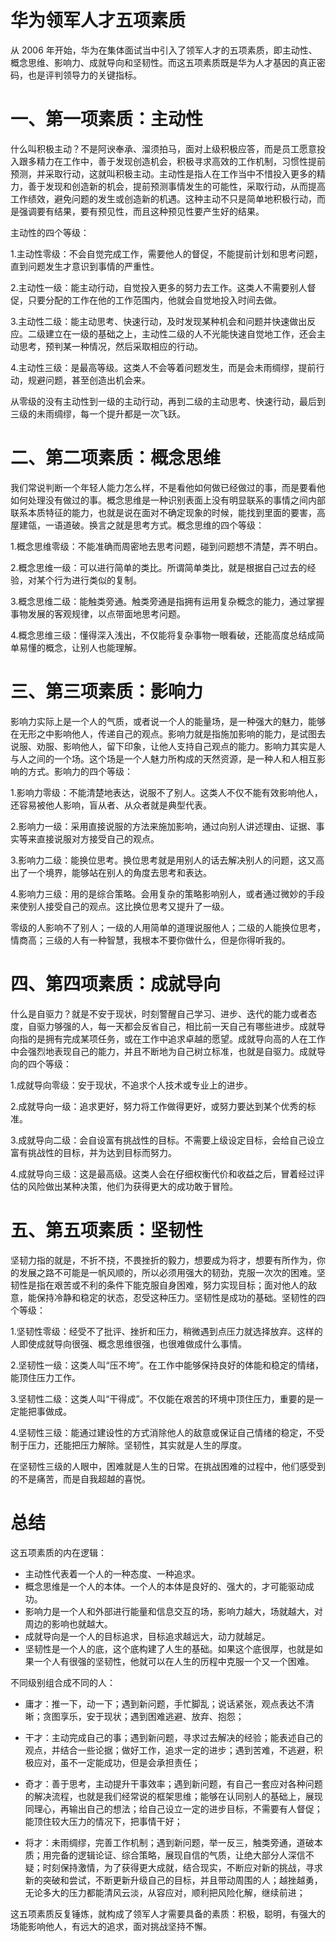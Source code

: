 # 华为领军人才五项素质

从 2006 年开始，华为在集体面试当中引入了领军人才的五项素质，即主动性、概念思维、影响力、成就导向和坚韧性。而这五项素质既是华为人才基因的真正密码，也是评判领导力的关键指标。

# 一、第一项素质：主动性

什么叫积极主动？不是阿谀奉承、溜须拍马，面对上级积极应答，而是员工愿意投入跟多精力在工作中，善于发现创造机会，积极寻求高效的工作机制，习惯性提前预测，并采取行动，这就叫积极主动。主动性是指人在工作当中不惜投入更多的精力，善于发现和创造新的机会，提前预测事情发生的可能性，采取行动，从而提高工作绩效，避免问题的发生或创造新的机遇。这种主动不只是简单地积极行动，而是强调要有结果，要有预见性，而且这种预见性要产生好的结果。

主动性的四个等级：

1.主动性零级：不会自觉完成工作，需要他人的督促，不能提前计划和思考问题，直到问题发生才意识到事情的严重性。

2.主动性一级：能主动行动，自觉投入更多的努力去工作。这类人不需要别人督促，只要分配的工作在他的工作范围内，他就会自觉地投入时间去做。

3.主动性二级：能主动思考、快速行动，及时发现某种机会和问题并快速做出反应。二级建立在一级的基础之上，主动性二级的人不光能快速自觉地工作，还会主动思考，预判某一种情况，然后采取相应的行动。

4.主动性三级：是最高等级。这类人不会等着问题发生，而是会未雨绸缪，提前行动，规避问题，甚至创造出机会来。

从零级的没有主动性到一级的主动行动，再到二级的主动思考、快速行动，最后到三级的未雨绸缪，每一个提升都是一次飞跃。

# 二、第二项素质：概念思维

我们常说判断一个年轻人能力怎么样，不是看他如何做已经做过的事，而是要看他如何处理没有做过的事。概念思维是一种识别表面上没有明显联系的事情之间内部联系本质特征的能力，也就是说在面对不确定现象的时候，能找到里面的要害，高屋建瓴，一语道破。换言之就是思考方式。概念思维的四个等级：

1.概念思维零级：不能准确而周密地去思考问题，碰到问题想不清楚，弄不明白。

2.概念思维一级：可以进行简单的类比。所谓简单类比，就是根据自己过去的经验，对某个行为进行类似的复制。

3.概念思维二级：能触类旁通。触类旁通是指拥有运用复杂概念的能力，通过掌握事物发展的客观规律，以点带面地思考问题。

4.概念思维三级：懂得深入浅出，不仅能将复杂事物一眼看破，还能高度总结成简单易懂的概念，让别人也能理解。

# 三、第三项素质：影响力

影响力实际上是一个人的气质，或者说一个人的能量场，是一种强大的魅力，能够在无形之中影响他人，传递自己的观点。影响力就是指施加影响的能力，是试图去说服、劝服、影响他人，留下印象，让他人支持自己观点的能力。影响力其实是人与人之间的一个场。这个场是一个人魅力所构成的天然资源，是一种人和人相互影响的方式。影响力的四个等级：

1.影响力零级：不能清楚地表达，说服不了别人。这类人不仅不能有效影响他人，还容易被他人影响，盲从者、从众者就是典型代表。

2.影响力一级：采用直接说服的方法来施加影响，通过向别人讲述理由、证据、事实等来直接说服对方接受自己的观点。

3.影响力二级：能换位思考。换位思考就是用别人的话去解决别人的问题，这又高出了一个境界，能够站在别人的角度去思考和表达。

4.影响力三级：用的是综合策略。会用复杂的策略影响别人，或者通过微妙的手段来使别人接受自己的观点。这比换位思考又提升了一级。

零级的人影响不了别人；一级的人用简单的道理说服他人；二级的人能换位思考，情商高；三级的人有一种智慧，我根本不要你做什么，但是你得听我的。

# 四、第四项素质：成就导向

什么是自驱力？就是不安于现状，时刻警醒自己学习、进步、迭代的能力或者态度，自驱力够强的人，每一天都会反省自己，相比前一天自己有哪些进步。成就导向指的是拥有完成某项任务，或在工作中追求卓越的愿望。成就导向高的人在工作中会强烈地表现自己的能力，并且不断地为自己树立标准，也就是自驱力。成就导向的四个等级：

1.成就导向零级：安于现状，不追求个人技术或专业上的进步。

2.成就导向一级：追求更好，努力将工作做得更好，或努力要达到某个优秀的标准。

3.成就导向二级：会自设富有挑战性的目标。不需要上级设定目标，会给自己设立富有挑战性的目标，并为达到目标而努力。

4.成就导向三级：这是最高级。这类人会在仔细权衡代价和收益之后，冒着经过评估的风险做出某种决策，他们为获得更大的成功敢于冒险。

# 五、第五项素质：坚韧性

坚韧力指的就是，不折不挠，不畏挫折的毅力，想要成为将才，想要有所作为，你的发展之路不可能是一帆风顺的，所以必须用强大的韧劲，克服一次次的困难。坚韧性是指在艰苦或不利的条件下能克服自身困难，努力实现目标；面对他人的敌意，能保持冷静和稳定的状态，忍受这种压力。坚韧性是成功的基础。坚韧性的四个等级：

1.坚韧性零级：经受不了批评、挫折和压力，稍微遇到点压力就选择放弃。这样的人即使成就导向很强、概念思维很强，也很难做成什么事情。

2.坚韧性一级：这类人叫“压不垮”。在工作中能够保持良好的体能和稳定的情绪，能顶住压力工作。

3.坚韧性二级：这类人叫“干得成”。不仅能在艰苦的环境中顶住压力，重要的是一定能把事做成。

4.坚韧性三级：能通过建设性的方式消除他人的敌意或保证自己情绪的稳定，不受制于压力，还能把压力解除。坚韧性，其实就是人生的厚度。

在坚韧性三级的人眼中，困难就是人生的日常。在挑战困难的过程中，他们感受到的不是痛苦，而是自我超越的喜悦。

# 总结

这五项素质的内在逻辑：

- 主动性代表着一个人的一种态度、一种追求。
- 概念思维是一个人的本体。一个人的本体是良好的、强大的，才可能驱动成功。
- 影响力是一个人和外部进行能量和信息交互的场，影响力越大，场就越大，对周边的影响也就越大。
- 成就导向是一个人的目标追求，目标追求越远大，动力就越足。
- 坚韧性是一个人的底，这个底构建了人生的基础。如果这个底很厚，也就是如果一个人有很强的坚韧性，他就可以在人生的历程中克服一个又一个困难。

不同级别组合成不同的人：

- 庸才：推一下，动一下；遇到新问题，手忙脚乱；说话紧张，观点表达不清晰；贪图享乐，安于现状；遇到困难逃避、放弃、抱怨；

- 干才：主动完成自己的事；遇到新问题，寻求过去解决的经验；能表述自己的观点，并结合一些论据；做好工作，追求一定的进步；遇到苦难，不逃避，积极应对，虽不一定能成功，但是会承担责任；

- 奇才：善于思考，主动提升干事效率；遇到新问题，有自己一套应对各种问题的解决流程，也就是我们经常说的框架思维；能够在认同别人的基础上，展现同理心，再输出自己的想法；给自己设立一定的进步目标，不需要有人督促；能顶住较大压力的情况下，把事情干好；

- 将才：未雨绸缪，完善工作机制；遇到新问题，举一反三，触类旁通，道破本质；用完备的逻辑论证、综合策略，展现自信的气质，让绝大部分人深信不疑；时刻保持激情，为了获得更大成就，结合现实，不断应对新的挑战，寻求新的突破和尝试，不断更新升级自己的目标，并且带动周围的人；越挫越勇，无论多大的压力都能清风云淡，从容应对，顺利把风险化解，继续前进；

这五项素质反复锤炼，就构成了领军人才需要具备的素质：积极，聪明，有强大的场能影响他人，有远大的追求，面对挑战坚持不懈。
